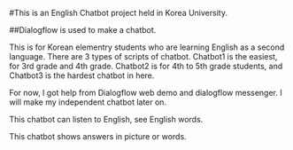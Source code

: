 #This is an English Chatbot project held in Korea University.

##Dialogflow is used to make a chatbot.

This is for Korean elementry students who are learning English as a second language.
There are 3 types of scripts of chatbot. Chatbot1 is the easiest, for 3rd grade
and 4th grade. Chatbot2 is for 4th to 5th grade students, and Chatbot3 is the
hardest chatbot in here. 

For now, I got help from Dialogflow web demo and dialogflow messenger.
I will make my independent chatbot later on.

This chatbot can listen to English, see English words.

This chatbot shows answers in picture or words.


